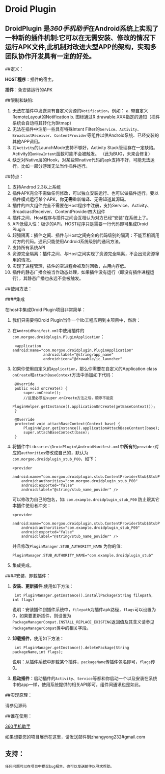 Droid Plugin
======

DroidPlugin 是***360手机助手***在Android系统上实现了一种新的**插件机制**:它可以在无需安装、修改的情况下运行APK文件,此机制对改进大型APP的架构，实现多团队协作开发具有一定的好处。
-------



##定义：

   
   **HOST程序**：插件的宿主。
   
   **插件**：免安装运行的APK

##限制和缺陷:
    
 1. 无法在插件中发送具有自定义资源的`Notification`，例如： 
     a.  带自定义RemoteLayout的Notification
     b.  图标通过R.drawable.XXX指定的通知（插件系统会自动将其转化为Bitmap）
 2. 无法在插件中注册一些具有特殊Intent Filter的`Service`、`Activity`、`BroadcastReceiver`、`ContentProvider`等组件以供Android系统、已经安装的其他APP调用。
 3. 对`Activity`的LaunchMode支持不够好，Activity Stack管理存在一定缺陷。Activity的`onNewIntent`函数可能不会被触发。  （此为BUG，未来会修复）
 3. 缺乏对Native层的Hook，对某些带native代码的apk支持不好，可能无法运行。比如一部分游戏无法当作插件运行。      
    
##特点：
  1. 支持Androd 2.3以上系统
  2. 插件APK完全不需做任何修改，可以独立安装运行、也可以做插件运行。要以插件模式运行某个APK，你**无需**重新编译、无需知道其源码。
  3. 插件的四大组件完全不需要在Host程序中注册，支持Service、Activity、BroadcastReceiver、ContentProvider四大组件
  4. 插件之间、Host程序与插件之间会互相认为对方已经"安装"在系统上了。
  5. API低侵入性：极少的API。HOST程序只是需要一行代码即可集成Droid Plugin
  6. 超强隔离：插件之间、插件与Host之间完全的代码级别的隔离：不能互相调用对方的代码。通讯只能使用Android系统级别的通讯方法。
  7. 支持所有系统API
  8. 资源完全隔离：插件之间、与Host之间实现了资源完全隔离，不会出现资源窜用的情况。
  9. 实现了进程管理，插件的空进程会被及时回收，占用内存低。
  10. 插件的静态广播会被当作动态处理，如果插件没有运行（即没有插件进程运行），其静态广播也永远不会被触发。
    
##使用方法：

####集成

在host中集成Droid Plugin项目非常简单：

1. 我们只需要将Droid Plugin当作一个lib工程应用到主项目中，然后：

2. 在`AndroidManifest.xml`中使用插件的`com.morgoo.droidplugin.PluginApplication`：


		<application android:name="com.morgoo.droidplugin.PluginApplication" 
					 android:label="@string/app_name"
					 android:icon="@drawable/ic_launcher" 

   
           
3. 如果你使用自定义的`Application`，那么你需要在自定义的Application class `onCreate`和`attachBaseContext`方法中添加如下代码：
    
	    @Override
	    public void onCreate() {
	        super.onCreate();
	        //这里必须在super.onCreate方法之后，顺序不能变
	        PluginHelper.getInstance().applicationOnCreate(getBaseContext());
	    }
	      
	    @Override
	    protected void attachBaseContext(Context base) {
	        PluginHelper.getInstance().applicationAttachBaseContext(base);
            super.attachBaseContext(base);
	    }

4.  将插件中`Libraries\DroidPlugin\AndroidManifest.xml`中**所有**的`provider`对应的`authorities`修改成自己的，默认为`com.morgoo.droidplugin_stub_P00`，如下：

	    <provider
            android:name="com.morgoo.droidplugin.stub.ContentProviderStub$StubP00"
            android:authorities="com.morgoo.droidplugin_stub_P00"
            android:exported="false"
            android:label="@string/stub_name_povider" />

	可以修改为自己的包名，如: `com.example.droidplugin_stub_P00` 防止跟其它本插件使用者冲突：

	    <provider
            android:name="com.morgoo.droidplugin.stub.ContentProviderStub$StubP00"
            android:authorities="com.example.droidplugin_stub_P00"
            android:exported="false"
            android:label="@string/stub_name_povider" />
    并且修改```PluginManager.STUB_AUTHORITY_NAME``` 为你的值:

		PluginManager.STUB_AUTHORITY_NAME="com.example.droidplugin_stub"

5.  集成完成。

####安装、卸载插件：

1. **安装、更新插件**,使用如下方法：

		int PluginManager.getInstance().installPackage(String filepath, int flags)
   
	说明：安装插件到插件系统中，`filepath`为插件apk路径，`flags`可以设置为0，如果要更新插件，则设置为`PackageManagerCompat.INSTALL_REPLACE_EXISTING`返回值及其含义请参见`PackageManagerCompat`类中的相关字段。
        
    
2. **卸载插件**，使用如下方法：
    

	    int PluginManager.getInstance().deletePackage(String packageName,int flags);

          
	说明：从插件系统中卸载某个插件，`packageName`传插件包名即可，`flags`传0。

3. **启动插件**：启动插件的`Activity`、`Service`等都和你启动一个以及安装在系统中的app一样，使用系统提供的相关API即可。组件间通讯也是如此。
    

##实现原理：
    
 请参见源码

##谁在使用：
	
 [360手机助手](http://sj.360.cn "360手机助手")

 如果想要您的项目展示在这里，请发送邮件到zhangyong232#gmail.com

## 支持：
	任何问题可以在项目中提交bug报告，也可以发送邮件以寻求帮助。
